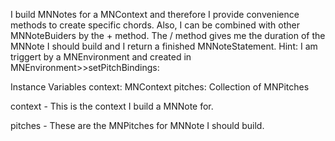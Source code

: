 I build MNNotes for a MNContext and therefore I provide convenience methods to create specific chords. 
Also, I can be combined with other MNNoteBuiders by the + method. The / method gives me the duration of the MNNote I should build and I return a finished MNNoteStatement.
Hint: I am triggert by a MNEnvironment and created in MNEnvironment>>setPitchBindings:

Instance Variables
	context:		MNContext
	pitches:		Collection of MNPitches

context
	- This is the context I build a MNNote for.

pitches
	- These are the MNPitches for MNNote I should build.
